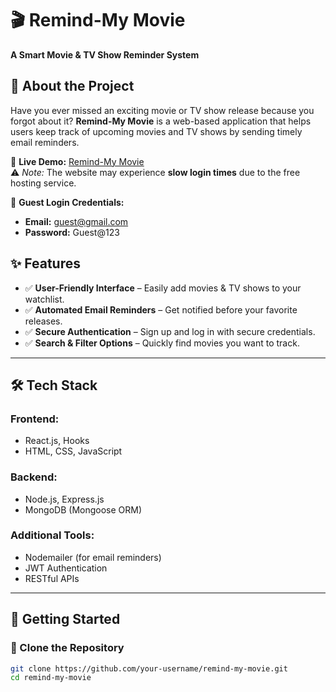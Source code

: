 # 🎬 Remind-My Movie  

**A Smart Movie & TV Show Reminder System**  

## 📌 About the Project  

Have you ever missed an exciting movie or TV show release because you forgot about it? **Remind-My Movie** is a web-based application that helps users keep track of upcoming movies and TV shows by sending timely email reminders.  

🔹 **Live Demo:** [Remind-My Movie](https://remindmymovie.netlify.app/)  
⚠️ _Note:_ The website may experience **slow login times** due to the free hosting service.  

🔑 **Guest Login Credentials:**  
- **Email:** guest@gmail.com  
- **Password:** Guest@123  

## ✨ Features  

- ✅ **User-Friendly Interface** – Easily add movies & TV shows to your watchlist.  
- ✅ **Automated Email Reminders** – Get notified before your favorite releases.  
- ✅ **Secure Authentication** – Sign up and log in with secure credentials.  
- ✅ **Search & Filter Options** – Quickly find movies you want to track.  

---

## 🛠️ Tech Stack  

### **Frontend:**  
- React.js, Hooks  
- HTML, CSS, JavaScript  

### **Backend:**  
- Node.js, Express.js  
- MongoDB (Mongoose ORM)  

### **Additional Tools:**  
- Nodemailer (for email reminders)  
- JWT Authentication  
- RESTful APIs  

---

## 🚀 Getting Started  

### 🔹 Clone the Repository  
```bash
git clone https://github.com/your-username/remind-my-movie.git
cd remind-my-movie




